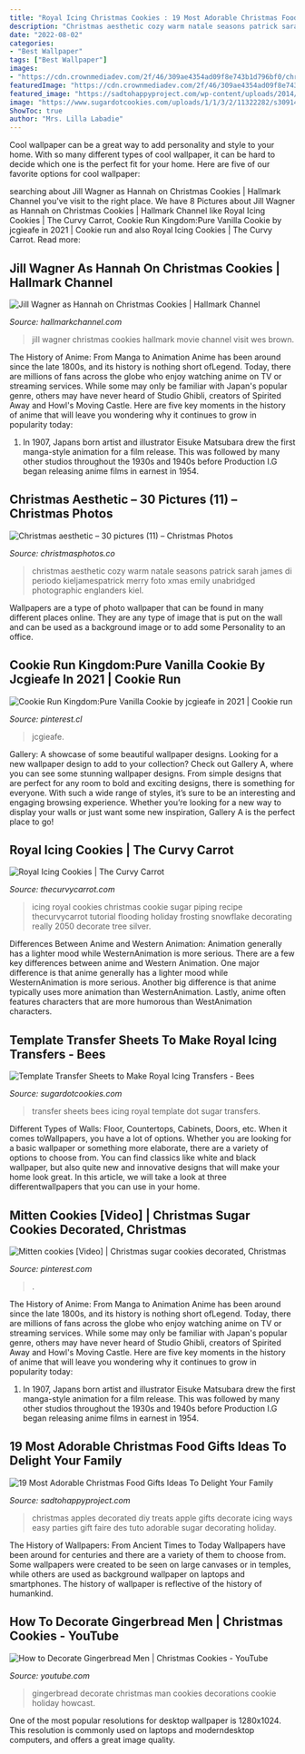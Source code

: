 ```yaml
---
title: "Royal Icing Christmas Cookies : 19 Most Adorable Christmas Food Gifts Ideas To Delight Your Family"
description: "Christmas aesthetic cozy warm natale seasons patrick sarah james di periodo kieljamespatrick merry foto xmas emily unabridged photographic englanders kiel"
date: "2022-08-02"
categories:
- "Best Wallpaper"
tags: ["Best Wallpaper"]
images:
- "https://cdn.crownmediadev.com/2f/46/309ae4354ad09f8e743b1d796bf0/christmascookies-0959r.jpg"
featuredImage: "https://cdn.crownmediadev.com/2f/46/309ae4354ad09f8e743b1d796bf0/christmascookies-0959r.jpg"
featured_image: "https://sadtohappyproject.com/wp-content/uploads/2014/12/christmas-party-food-ideas-treats-christmas-treats-recipes6.jpg"
image: "https://www.sugardotcookies.com/uploads/1/1/3/2/11322282/s309146161954082628_p129_i36_w600.png"
ShowToc: true
author: "Mrs. Lilla Labadie"
---
```



Cool wallpaper can be a great way to add personality and style to your home. With so many different types of cool wallpaper, it can be hard to decide which one is the perfect fit for your home. Here are five of our favorite options for cool wallpaper: 

	

		
searching about Jill Wagner as Hannah on Christmas Cookies | Hallmark Channel you've visit to the right place. We have 8 Pictures about Jill Wagner as Hannah on Christmas Cookies | Hallmark Channel like Royal Icing Cookies | The Curvy Carrot, Cookie Run Kingdom:Pure Vanilla Cookie by jcgieafe in 2021 | Cookie run and also Royal Icing Cookies | The Curvy Carrot. Read more:
		
    
## Jill Wagner As Hannah On Christmas Cookies | Hallmark Channel

<img loading=lazy src="https://cdn.crownmediadev.com/2f/46/309ae4354ad09f8e743b1d796bf0/christmascookies-0959r.jpg" onerror="this.onerror=null;this.src='https://tse1.mm.bing.net/th?id=OIP.Pn3vQsqCYOo4RcBvil3hxgHaLG&amp;pid=15.1';" alt="Jill Wagner as Hannah on Christmas Cookies | Hallmark Channel">

_Source: hallmarkchannel.com_

>jill wagner christmas cookies hallmark movie channel visit wes brown. 

	

The History of Anime: From Manga to Animation
Anime has been around since the late 1800s, and its history is nothing short ofLegend. Today, there are millions of fans across the globe who enjoy watching anime on TV or streaming services. While some may only be familiar with Japan's popular genre, others may have never heard of Studio Ghibli, creators of Spirited Away and Howl's Moving Castle. Here are five key moments in the history of anime that will leave you wondering why it continues to grow in popularity today:
1) In 1907, Japans born artist and illustrator Eisuke Matsubara drew the first manga-style animation for a film release. This was followed by many other studios throughout the 1930s and 1940s before Production I.G began releasing anime films in earnest in 1954.

    
## Christmas Aesthetic – 30 Pictures (11) – Christmas Photos

<img loading=lazy src="https://i0.wp.com/christmasphotos.co/wp-content/uploads/2018/12/591530f474b09ab1e93e1c38cd361901.jpg?resize=716%2C1003" onerror="this.onerror=null;this.src='https://tse3.mm.bing.net/th?id=OIP.29F9AUyIxcbBA4w95h8-qwHaKX&amp;pid=15.1';" alt="Christmas aesthetic – 30 pictures (11) – Christmas Photos">

_Source: christmasphotos.co_

>christmas aesthetic cozy warm natale seasons patrick sarah james di periodo kieljamespatrick merry foto xmas emily unabridged photographic englanders kiel. 

	



Wallpapers are a type of photo wallpaper that can be found in many different places online. They are any type of image that is put on the wall and can be used as a background image or to add some Personality to an office.

    
## Cookie Run Kingdom:Pure Vanilla Cookie By Jcgieafe In 2021 | Cookie Run

<img loading=lazy src="https://i.pinimg.com/736x/f4/58/be/f458be28be2f2fa0ee616fb98843aa5c.jpg" onerror="this.onerror=null;this.src='https://tse1.mm.bing.net/th?id=OIP.E3_SimcDrDNd-IrLY9e2lwHaK9&amp;pid=15.1';" alt="Cookie Run Kingdom:Pure Vanilla Cookie by jcgieafe in 2021 | Cookie run">

_Source: pinterest.cl_

>jcgieafe. 

	

Gallery: A showcase of some beautiful wallpaper designs.
Looking for a new wallpaper design to add to your collection? Check out Gallery A, where you can see some stunning wallpaper designs. From simple designs that are perfect for any room to bold and exciting designs, there is something for everyone. With such a wide range of styles, it’s sure to be an interesting and engaging browsing experience. Whether you’re looking for a new way to display your walls or just want some new inspiration, Gallery A is the perfect place to go!





	
	
    
## Royal Icing Cookies | The Curvy Carrot

<img loading=lazy src="http://www.thecurvycarrot.com/wp-content/uploads/2010/12/IMG_2050(pp_w1200_h1800).jpg" onerror="this.onerror=null;this.src='https://tse2.mm.bing.net/th?id=OIP.SGA7Ia2Q1GtUd1Pr49ZGbAHaLH&amp;pid=15.1';" alt="Royal Icing Cookies | The Curvy Carrot">

_Source: thecurvycarrot.com_

>icing royal cookies christmas cookie sugar piping recipe thecurvycarrot tutorial flooding holiday frosting snowflake decorating really 2050 decorate tree silver. 

	

Differences Between Anime and Western Animation: Animation generally has a lighter mood while WesternAnimation is more serious.
There are a few key differences between anime and Western Animation. One major difference is that anime generally has a lighter mood while WesternAnimation is more serious. Another big difference is that anime typically uses more animation than WesternAnimation. Lastly, anime often features characters that are more humorous than WestAnimation characters.

    
## Template Transfer Sheets To Make Royal Icing Transfers - Bees

<img loading=lazy src="https://www.sugardotcookies.com/uploads/1/1/3/2/11322282/s309146161954082628_p129_i36_w600.png" onerror="this.onerror=null;this.src='https://tse4.mm.bing.net/th?id=OIP.qfC__7cw2i0Bm0U-9upphwHaHa&amp;pid=15.1';" alt="Template Transfer Sheets to Make Royal Icing Transfers - Bees">

_Source: sugardotcookies.com_

>transfer sheets bees icing royal template dot sugar transfers. 

	

Different Types of Walls: Floor, Countertops, Cabinets, Doors, etc.
When it comes toWallpapers, you have a lot of options. Whether you are looking for a basic wallpaper or something more elaborate, there are a variety of options to choose from. You can find classics like white and black wallpaper, but also quite new and innovative designs that will make your home look great. In this article, we will take a look at three differentwallpapers that you can use in your home.

    
## Mitten Cookies [Video] | Christmas Sugar Cookies Decorated, Christmas

<img loading=lazy src="https://i.pinimg.com/736x/4a/82/6d/4a826d73ba28043e40fa6ac16fc8b80b.jpg" onerror="this.onerror=null;this.src='https://tse1.mm.bing.net/th?id=OIP.JMNFMR2MVq_lM4tzpPE9KwHaNK&amp;pid=15.1';" alt="Mitten cookies [Video] | Christmas sugar cookies decorated, Christmas">

_Source: pinterest.com_

>. 

	

The History of Anime: From Manga to Animation
Anime has been around since the late 1800s, and its history is nothing short ofLegend. Today, there are millions of fans across the globe who enjoy watching anime on TV or streaming services. While some may only be familiar with Japan's popular genre, others may have never heard of Studio Ghibli, creators of Spirited Away and Howl's Moving Castle. Here are five key moments in the history of anime that will leave you wondering why it continues to grow in popularity today:
1) In 1907, Japans born artist and illustrator Eisuke Matsubara drew the first manga-style animation for a film release. This was followed by many other studios throughout the 1930s and 1940s before Production I.G began releasing anime films in earnest in 1954.

    
## 19 Most Adorable Christmas Food Gifts Ideas To Delight Your Family

<img loading=lazy src="https://sadtohappyproject.com/wp-content/uploads/2014/12/christmas-party-food-ideas-treats-christmas-treats-recipes6.jpg" onerror="this.onerror=null;this.src='https://tse2.mm.bing.net/th?id=OIP.L7IkFSfnlnQbaSagm5O1NwHaHa&amp;pid=15.1';" alt="19 Most Adorable Christmas Food Gifts Ideas To Delight Your Family">

_Source: sadtohappyproject.com_

>christmas apples decorated diy treats apple gifts decorate icing ways easy parties gift faire des tuto adorable sugar decorating holiday. 

	

The History of Wallpapers: From Ancient Times to Today
Wallpapers have been around for centuries and there are a variety of them to choose from. Some wallpapers were created to be seen on large canvases or in temples, while others are used as background wallpaper on laptops and smartphones. The history of wallpaper is reflective of the history of humankind.

    
## How To Decorate Gingerbread Men | Christmas Cookies - YouTube

<img loading=lazy src="http://i.ytimg.com/vi/PeZk7TrQ_vI/maxresdefault.jpg" onerror="this.onerror=null;this.src='https://tse4.mm.bing.net/th?id=OIP.CZtrJyAZSw7WrvZellBXXQHaEK&amp;pid=15.1';" alt="How to Decorate Gingerbread Men | Christmas Cookies - YouTube">

_Source: youtube.com_

>gingerbread decorate christmas man cookies decorations cookie holiday howcast. 

	

One of the most popular resolutions for desktop wallpaper is 1280x1024. This resolution is commonly used on laptops and moderndesktop computers, and offers a great image quality.

